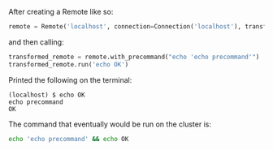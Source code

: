After creating a Remote like so:

```python
remote = Remote('localhost', connection=Connection('localhost'), transforms=())
```

and then calling:

```python
transformed_remote = remote.with_precommand("echo 'echo precommand'")
transformed_remote.run('echo OK')
```

Printed the following on the terminal:

```console
(localhost) $ echo OK
echo precommand
OK

```

The command that eventually would be run on the cluster is:

```bash
echo 'echo precommand' && echo OK
```

